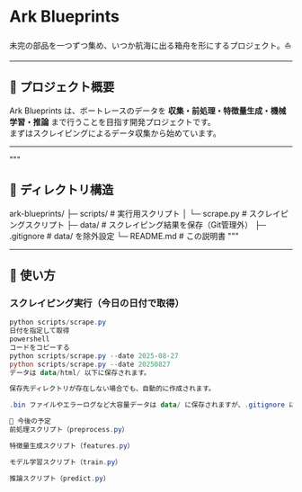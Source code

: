 # Ark Blueprints
未完の部品を一つずつ集め、いつか航海に出る箱舟を形にするプロジェクト。⛵

---

## 📝 プロジェクト概要
Ark Blueprints は、ボートレースのデータを **収集・前処理・特徴量生成・機械学習・推論** まで行うことを目指す開発プロジェクトです。  
まずはスクレイピングによるデータ収集から始めています。

---
"""
## 📂 ディレクトリ構造
ark-blueprints/
├─ scripts/ # 実行用スクリプト
│ └─ scrape.py # スクレイピングスクリプト
├─ data/ # スクレイピング結果を保存（Git管理外）
├─ .gitignore # data/ を除外設定
└─ README.md # この説明書
"""

---

## 🚀 使い方

### スクレイピング実行（今日の日付で取得）
```powershell
python scripts/scrape.py
日付を指定して取得
powershell
コードをコピーする
python scripts/scrape.py --date 2025-08-27
python scripts/scrape.py --date 20250827
データは data/html/ 以下に保存されます。

保存先ディレクトリが存在しない場合でも、自動的に作成されます。

.bin ファイルやエラーログなど大容量データは data/ に保存されますが、.gitignore によりGit管理からは除外されます。

🔮 今後の予定
前処理スクリプト（preprocess.py）

特徴量生成スクリプト（features.py）

モデル学習スクリプト（train.py）

推論スクリプト（predict.py）
